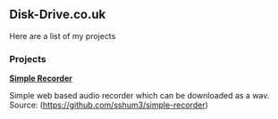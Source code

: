 ## Disk-Drive.co.uk

Here are a list of my projects


### Projects

[**Simple Recorder**](https://disk-drive.co.uk/simple-recorder) 

Simple web based audio recorder which can be downloaded as a wav. Source: (https://github.com/sshum3/simple-recorder)
